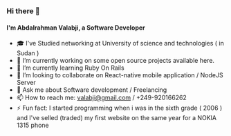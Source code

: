 ### Hi there 👋
#### I'm Abdalrahman Valabji, a Software Developer

- 🎓 I've Studied networking at University of science and technologies ( in Sudan )
- 🔭 I’m currently working on some open source projects available here.
- 💎 I’m currently learning Ruby On Rails
- 👯 I’m looking to collaborate on React-native mobile application / NodeJS Server
- 💬 Ask me about Software development / Freelancing
- 📫 How to reach me: valabji@gmail.com / +249-920166262
- ⚡ Fun fact: I started programming when i was in the sixth grade ( 2006 ) and I've selled (traded) my first website on the same year for a NOKIA 1315 phone

<!--
**valabji/valabji** is a ✨ _special_ ✨ repository because its `README.md` (this file) appears on your GitHub profile.

Here are some ideas to get you started:

- 🔭 I’m currently working on ...
- 🌱 I’m currently learning ...
- 👯 I’m looking to collaborate on ...
- 🤔 I’m looking for help with ...
- 💬 Ask me about ...
- 📫 How to reach me: ...
- 😄 Pronouns: ...
- ⚡ Fun fact: ...
-->
